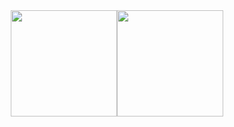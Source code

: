 <div style="display: flex; align-items: center; justify-content: center">
  <picture>
    <source
      srcset="https://github-readme-stats.vercel.app/api?username=gabrieltjaeger&show_icons=true&theme=dark"
      media="(prefers-color-scheme: dark)"
    />
    <source
      srcset="https://github-readme-stats.vercel.app/api?username=gabrieltjaeger&show_icons=true"
      media="(prefers-color-scheme: light), (prefers-color-scheme: no-preference)"
    />
    <img align="center" height=170  src="https://github-readme-stats.vercel.app/api?username=gabrieltjaeger&show_icons=true" />
  </picture>

  <picture>
    <source
      srcset="https://github-readme-stats.vercel.app/api/top-langs/?username=gabrieltjaeger&layout=compact&theme=dark"
      media="(prefers-color-scheme: dark)"
    />
    <source
      srcset="https://github-readme-stats.vercel.app/api/top-langs/?username=gabrieltjaeger&layout=compact"
      media="(prefers-color-scheme: light), (prefers-color-scheme: no-preference)"
    />
    <img align="center" height=170 src="https://github-readme-stats.vercel.app/api/top-langs/?username=gabrieltjaeger&layout=compact" />
  </picture>
</div>
